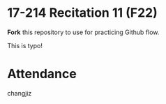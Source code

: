 # 17-214 Recitation 11 (F22)
**Fork** this repository to use for practicing Github flow.

This is typo!

# Attendance
changjiz